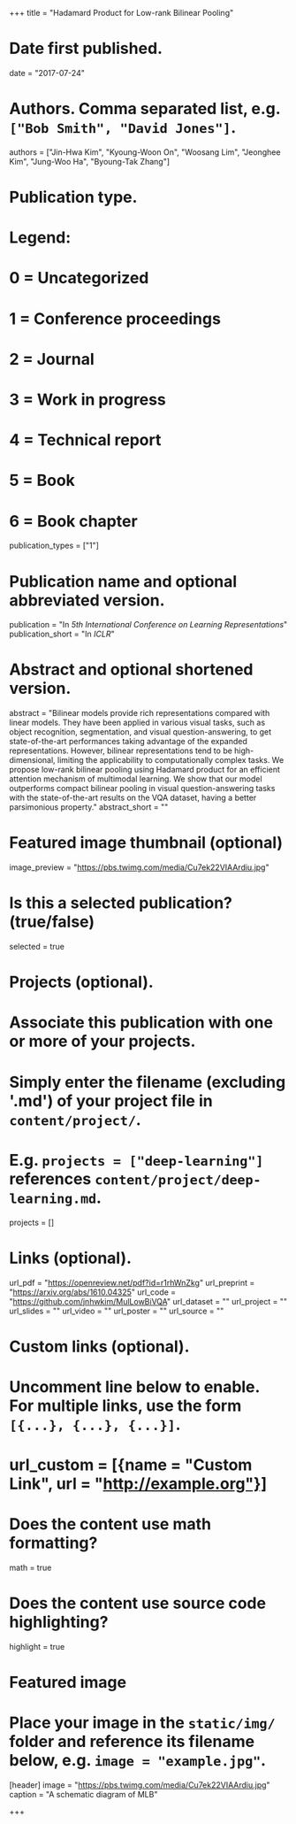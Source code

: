 +++
title = "Hadamard Product for Low-rank Bilinear Pooling"

# Date first published.
date = "2017-07-24"

# Authors. Comma separated list, e.g. `["Bob Smith", "David Jones"]`.
authors = ["Jin-Hwa Kim", "Kyoung-Woon On", "Woosang Lim", "Jeonghee Kim", "Jung-Woo Ha", "Byoung-Tak Zhang"]

# Publication type.
# Legend:
# 0 = Uncategorized
# 1 = Conference proceedings
# 2 = Journal
# 3 = Work in progress
# 4 = Technical report
# 5 = Book
# 6 = Book chapter
publication_types = ["1"]

# Publication name and optional abbreviated version.
publication = "In *5th International Conference on Learning Representations*"
publication_short = "In *ICLR*"

# Abstract and optional shortened version.
abstract = "Bilinear models provide rich representations compared with linear models. They have been applied in various visual tasks, such as object recognition, segmentation, and visual question-answering, to get state-of-the-art performances taking advantage of the expanded representations. However, bilinear representations tend to be high-dimensional, limiting the applicability to computationally complex tasks. We propose low-rank bilinear pooling using Hadamard product for an efficient attention mechanism of multimodal learning. We show that our model outperforms compact bilinear pooling in visual question-answering tasks with the state-of-the-art results on the VQA dataset, having a better parsimonious property."
abstract_short = ""

# Featured image thumbnail (optional)
image_preview = "https://pbs.twimg.com/media/Cu7ek22VIAArdiu.jpg"

# Is this a selected publication? (true/false)
selected = true

# Projects (optional).
#   Associate this publication with one or more of your projects.
#   Simply enter the filename (excluding '.md') of your project file in `content/project/`.
#   E.g. `projects = ["deep-learning"]` references `content/project/deep-learning.md`.
projects = []

# Links (optional).
url_pdf = "https://openreview.net/pdf?id=r1rhWnZkg"
url_preprint = "https://arxiv.org/abs/1610.04325"
url_code = "https://github.com/jnhwkim/MulLowBiVQA"
url_dataset = ""
url_project = ""
url_slides = ""
url_video = ""
url_poster = ""
url_source = ""

# Custom links (optional).
#   Uncomment line below to enable. For multiple links, use the form `[{...}, {...}, {...}]`.
# url_custom = [{name = "Custom Link", url = "http://example.org"}]

# Does the content use math formatting?
math = true

# Does the content use source code highlighting?
highlight = true

# Featured image
# Place your image in the `static/img/` folder and reference its filename below, e.g. `image = "example.jpg"`.
[header]
image = "https://pbs.twimg.com/media/Cu7ek22VIAArdiu.jpg"
caption = "A schematic diagram of MLB"

+++

